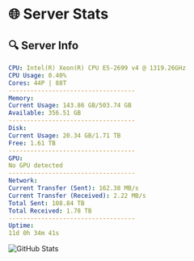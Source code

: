 # 🌐 Server Stats
## 🔍 Server Info
```yaml
CPU: Intel(R) Xeon(R) CPU E5-2699 v4 @ 1319.26GHz
CPU Usage: 0.40%
Cores: 44P | 88T
-----------------------------------
Memory:
Current Usage: 143.86 GB/503.74 GB
Available: 356.51 GB
-----------------------------------
Disk:
Current Usage: 20.34 GB/1.71 TB
Free: 1.61 TB
-----------------------------------
GPU:
No GPU detected
-----------------------------------
Network:
Current Transfer (Sent): 162.38 MB/s
Current Transfer (Received): 2.22 MB/s
Total Sent: 108.84 TB
Total Received: 1.78 TB
-----------------------------------
Uptime:
11d 0h 34m 41s
```
![GitHub Stats](https://img.shields.io/badge/Updated-2025-02-18_23:17:59-blue)